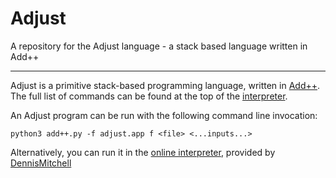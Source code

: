 # Adjust

A repository for the Adjust language - a stack based language written in Add++

---

Adjust is a primitive stack-based programming language, written in [Add++](https://github.com/cairdcoinheringaahing/AddPlusPlus). The full list of commands can be found at the top of the [interpreter](https://github.com/cairdcoinheringaahing/Adjust/blob/main/adjust.addpp).

An Adjust program can be run with the following command line invocation:

    python3 add++.py -f adjust.app f <file> <...inputs...>
    
Alternatively, you can run it in the [online interpreter](https://tio.run/##dVbbcts2EH0WvwJi6Ukr@SLlHtqyJd9Ud5LY0zR@8cghRUIyGopkeFGd8dgP/ZH@QP@if9Ifcc@CBEAl6mRinXMWWOwugAX9MEzTx8ddNgp/L/OCibjgWZpx/LV2rV12lCwWfhzmrmRDtsUuyvyG9UAOFCluOIv5bcH8bA69/Z0u4rQsWHDjVz4vaEAmFpwVPC8gnEM4LwsMAkmIZCFQAHQkJ7EM8AMvWOaH4hZcgJ8h1DmFyXKyFpmI59J/F3QUhqIQSQzaAX1XRoVIo6@gWzS4nBaZH9ByO6DHYilCDnINcnKbJjGPybZBM5OwjBKQfZBxxn1UBpn55HkP0lue54oPaPqX0o@AY@D3ScF4xaE4tPAffgr4QBVICG3T8mUaiQCOwV3wX/mSZzmXk47FXBSU3yhNeRyyImHYnaVIypzF5WIq8/e2t7c9RnXDmJ0gSnLO8roe7IxKNQM4BThNaPyJlHZ4RIuwkUyaB8zPqWzdrkWpDAZq77ciEfPqYMz8gEvTrmXNIn/u2oFtWcEi1GQmIl6RGSxntWlAfzatVpCE3D2AroYpg0cW/JLuHgBMUOmQmApmHCVTP2JLP8tVBPIwuP2elRd@8Nm9mlhAoYhd264AnThNRBzyW7dnWTilS/eT/NHasR5PwTTJZM6LFR2gqwdg5maILabYh/h/eGFZHnm2HCnvS1yn8F5EfshmZRzQydRpHG/GZPAL8tHBn9500jVyNle6p0P2auK5NLRp6CvqTd9uWC1bW@yP2qW8jtqpKY6nmHLbMPU1rx0bG3muEnyXxOsTXJAhpStPyz7QuhdaT6pgpHp4czgxhizUhvOGXm9HZThqGOSB0BZbUkTXagzBMdYDREPHddH6Hcg92aqsjr8iqXVZhTD4oYmxW/kjeYF@o/WO0fNyquVPRg7FUss7Rua3qZavG84Ts@aGkedmxX2jNuLYa3j@otWBUeOm3DYV@ED3a10F5MXL0dP0NKfyJg1pYvS0oYel0cOGjr6m9aFZ/W2SpGvrzyMx0xPal9MrqzV2XOzfwhfxPV1G@U8uwNHgzMn4EGQiLX588uSJ7eBg2wCb7Grykw1yeFnNmCVZlDQy6Ky4lUPEDHEXfMEbh6rd/m5gnYbA87ouDWowizCnJeg@OvKOesxz5MEkQHtDv7JK5EGK8mXwag@kGhcZ2EJOSfEQV08BMeiUk5pE2EyqE6ZxjcSIUvHkLwruqXzkk/G/3YzqIftLwOqMfOlK9TSNZTPyGOrUGjlD5xJ7aA/tAet3CB0APe10CbYBnxHsf3JcZzpxrNaDvr4ry5luo6uYlIXBmakutRK0Paa4bBnaKmIzC0X8JsoLHeW5iTJRUY7xGg7Y8wpmgC8qKABfVjAHfLUmI9rulYTqRqOOAjUXhdFQFEQTURCNo86q7heewvNCw8hA/kXDmPBKnl2dZ8fkuWXy3DF5Xps8N0ye@yrPsb0H@LqCA8A3FYztQb@3phD6vK9UQzcdfSXSxGA0F43RUL7JxdG5PJhctk0ursrl2y2Rl02GIW/5EgavOiw02tzyn3n0P80K16VIPvO4/lLwZIQe/PQc983LowHa0Nnp6MQecaslA7tT1/oePW04ml7JYOjlxcTqOV/4n3nz5YIf6meX049jMqf4WOLqoSdbAdfOb1M8idTkWv/@@fdd7QLtiia1Dk//@Wsq5GTdOXT1L2U/Q5OVnydVk5HGH6QVsQ0P2vaYt1pUY/viPEGfzUmQCdndztbO9cb@Himy4Laz/eASkzW3@0@fPX/x8tXrNz3SXlT7UBWCOiTVwUl9tSd1M1sJYGyf2oNWtcNnQPUOjwDrHT4BfN70LJugdI3tro9dpor2i/60QUtvfM/4Qu3jnSzyfVVMvcngQb3D@CCMyyiyHJq0z@hD9/Hxcdg/6J4/PvsP), provided by [DennisMitchell](https://github.com/DennisMitchell)
